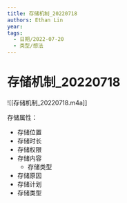 ```yaml
---
title: 存储机制_20220718
authors: Ethan Lin
year:
tags:
  - 日期/2022-07-20 
  - 类型/想法  
---
```



# 存储机制_20220718





![[存储机制_20220718.m4a]]



存储属性：

- 存储位置
- 存储时长
- 存储权限
- 存储内容
  - 存储类型
- 存储原因
- 存储计划
- 存储类型